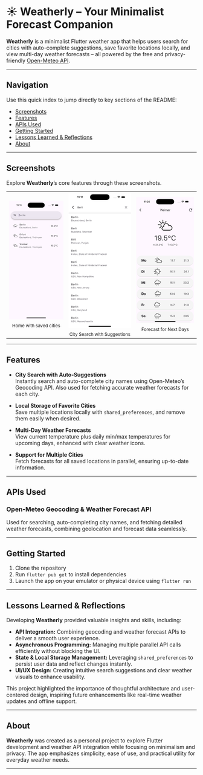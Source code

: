 # ☀️ Weatherly – Your Minimalist Forecast Companion

**Weatherly** is a minimalist Flutter weather app that helps users search for cities with auto-complete suggestions, save favorite locations locally, and view multi-day weather forecasts – all powered by the free and privacy-friendly [Open-Meteo API](https://open-meteo.com/).

---

## Navigation

Use this quick index to jump directly to key sections of the README:

- [Screenshots](#screenshots)  
- [Features](#features)  
- [APIs Used](#apis-used)  
- [Getting Started](#getting-started)  
- [Lessons Learned & Reflections](#lessons-learned--reflections)  
- [About](#about)  

---


## Screenshots

Explore **Weatherly**’s core features through these screenshots.

<table style="border-collapse: collapse; border: none;">
  <tr>
    <td align="center">
      <img src="assets/images/screenshots/home.png" width="300"/><br/><sub>Home with saved cities</sub>
    </td>
    <td align="center">
      <img src="assets/images/screenshots/search.png" width="300"/><br/><sub>City Search with Suggestions</sub>
    </td>
    <td align="center">
      <img src="assets/images/screenshots/weather.png" width="300"/><br/><sub>Forecast for Next Days</sub>
    </td>
  </tr>
</table>

---

## Features

- **City Search with Auto-Suggestions**  
  Instantly search and auto-complete city names using Open-Meteo’s Geocoding API. Also used for fetching accurate weather forecasts for each city.

- **Local Storage of Favorite Cities**  
  Save multiple locations locally with `shared_preferences`, and remove them easily when desired.

- **Multi-Day Weather Forecasts**  
  View current temperature plus daily min/max temperatures for upcoming days, enhanced with clear weather icons.

- **Support for Multiple Cities**  
  Fetch forecasts for all saved locations in parallel, ensuring up-to-date information.

---

## APIs Used

### Open-Meteo Geocoding & Weather Forecast API

Used for searching, auto-completing city names, and fetching detailed weather forecasts, combining geolocation and forecast data seamlessly.

---

## Getting Started

1. Clone the repository  
2. Run `flutter pub get` to install dependencies  
3. Launch the app on your emulator or physical device using `flutter run`

---

## Lessons Learned & Reflections

Developing **Weatherly** provided valuable insights and skills, including:

- **API Integration:** Combining geocoding and weather forecast APIs to deliver a smooth user experience.  
- **Asynchronous Programming:** Managing multiple parallel API calls efficiently without blocking the UI.  
- **State & Local Storage Management:** Leveraging `shared_preferences` to persist user data and reflect changes instantly.  
- **UI/UX Design:** Creating intuitive search suggestions and clear weather visuals to enhance usability.  

This project highlighted the importance of thoughtful architecture and user-centered design, inspiring future enhancements like real-time weather updates and offline support.

---

## About

**Weatherly** was created as a personal project to explore Flutter development and weather API integration while focusing on minimalism and privacy. The app emphasizes simplicity, ease of use, and practical utility for everyday weather needs.

---

